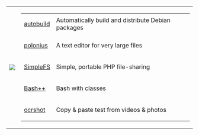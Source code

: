 <div>

<table>
<tr>
<td>

![](https://github-readme-stats.vercel.app/api/top-langs/?username=rail5&langs_count=10&hide=css,scss,html,makefile,inno%20setup,javascript,hack&layout=compact&title_color=C14A37&text_color=FFB26B&icon_color=0891b2&bg_color=272822&hide_border=false&locale=en)

</td>
<td>

<table>

<td>

[autobuild](https://github.com/rail5/autobuild)

</td>
<td>Automatically build and distribute Debian packages</td>
<tr></tr>
<td>

[polonius](https://github.com/rail5/polonius)

</td>
<td>A text editor for very large files</td>
<tr></tr>

<td>

[SimpleFS](https://github.com/rail5/simplefs)

</td>
<td>Simple, portable PHP file-sharing</td>

<tr></tr>
<td>

[Bash++](https://github.com/rail5/bashpp)

</td>
<td>Bash with classes</td>

<tr></tr>
<td>

[ocrshot](https://github.com/rail5/autobuild)

</td>
<td>Copy & paste test from videos & photos</td>


</td>
</tr>
</table>

</div>